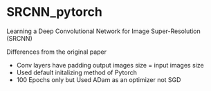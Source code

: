 # SRCNN_pytorch

Learning a Deep Convolutional Network for Image Super-Resolution (SRCNN)

Differences from the original paper

- Conv layers have padding output images size = input images size
- Used default initalizing method of Pytorch
- 100 Epochs only but Used ADam as an optimizer not SGD
